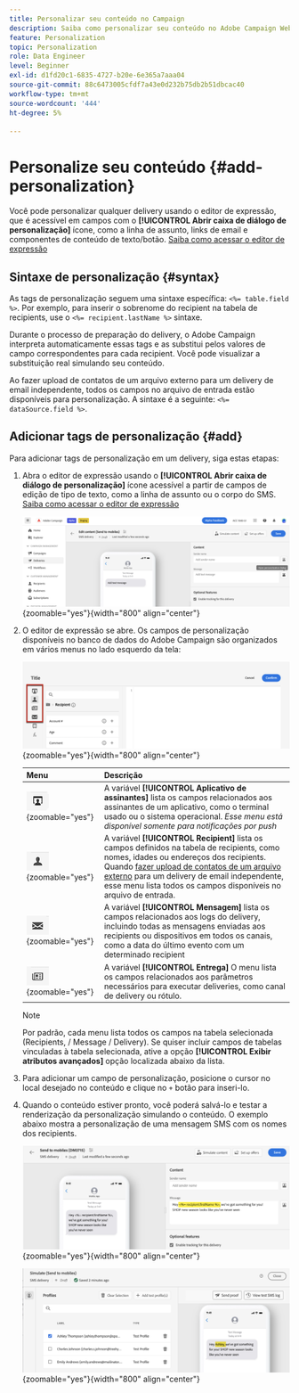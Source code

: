 ```yaml
---
title: Personalizar seu conteúdo no Campaign
description: Saiba como personalizar seu conteúdo no Adobe Campaign Web
feature: Personalization
topic: Personalization
role: Data Engineer
level: Beginner
exl-id: d1fd20c1-6835-4727-b20e-6e365a7aaa04
source-git-commit: 88c6473005cfdf7a43e0d232b75db2b51dbcac40
workflow-type: tm+mt
source-wordcount: '444'
ht-degree: 5%

---
```



# Personalize seu conteúdo {#add-personalization}

Você pode personalizar qualquer delivery usando o editor de expressão, que é acessível em campos com o **[!UICONTROL Abrir caixa de diálogo de personalização]** ícone, como a linha de assunto, links de email e componentes de conteúdo de texto/botão. [Saiba como acessar o editor de expressão](gs-personalization.md/#access)

## Sintaxe de personalização {#syntax}

As tags de personalização seguem uma sintaxe específica: `<%= table.field %>`. Por exemplo, para inserir o sobrenome do recipient na tabela de recipients, use o `<%= recipient.lastName %>` sintaxe.

Durante o processo de preparação do delivery, o Adobe Campaign interpreta automaticamente essas tags e as substitui pelos valores de campo correspondentes para cada recipient. Você pode visualizar a substituição real simulando seu conteúdo.

Ao fazer upload de contatos de um arquivo externo para um delivery de email independente, todos os campos no arquivo de entrada estão disponíveis para personalização. A sintaxe é a seguinte: `<%= dataSource.field %>`.

## Adicionar tags de personalização {#add}

Para adicionar tags de personalização em um delivery, siga estas etapas:

1. Abra o editor de expressão usando o **[!UICONTROL Abrir caixa de diálogo de personalização]** ícone acessível a partir de campos de edição de tipo de texto, como a linha de assunto ou o corpo do SMS. [Saiba como acessar o editor de expressão](gs-personalization.md/#access)

   ![](assets/perso-access.png){zoomable=&quot;yes&quot;}{width="800" align="center"}

1. O editor de expressão se abre. Os campos de personalização disponíveis no banco de dados do Adobe Campaign são organizados em vários menus no lado esquerdo da tela:

   ![](assets/perso-insert-field.png){zoomable=&quot;yes&quot;}{width="800" align="center"}

   | Menu | Descrição |
   |-----|------------|
   | ![](assets/do-not-localize/perso-subscribers-menu.png){zoomable=&quot;yes&quot;} | A variável **[!UICONTROL Aplicativo de assinantes]** lista os campos relacionados aos assinantes de um aplicativo, como o terminal usado ou o sistema operacional. *Esse menu está disponível somente para notificações por push* |
   | ![](assets/do-not-localize/perso-recipients-menu.png){zoomable=&quot;yes&quot;} | A variável **[!UICONTROL Recipient]** lista os campos definidos na tabela de recipients, como nomes, idades ou endereços dos recipients. Quando [fazer upload de contatos de um arquivo externo](../audience/file-audience.md) para um delivery de email independente, esse menu lista todos os campos disponíveis no arquivo de entrada. |
   | ![](assets/do-not-localize/perso-message-menu.png){zoomable=&quot;yes&quot;} | A variável **[!UICONTROL Mensagem]** lista os campos relacionados aos logs do delivery, incluindo todas as mensagens enviadas aos recipients ou dispositivos em todos os canais, como a data do último evento com um determinado recipient |
   | ![](assets/do-not-localize/perso-delivery-menu.png){zoomable=&quot;yes&quot;} | A variável **[!UICONTROL Entrega]** O menu lista os campos relacionados aos parâmetros necessários para executar deliveries, como canal de delivery ou rótulo. |

   >[!NOTE]
   >
   >Por padrão, cada menu lista todos os campos na tabela selecionada (Recipients, / Message / Delivery). Se quiser incluir campos de tabelas vinculadas à tabela selecionada, ative a opção **[!UICONTROL Exibir atributos avançados]** opção localizada abaixo da lista.

1. Para adicionar um campo de personalização, posicione o cursor no local desejado no conteúdo e clique no `+` botão para inseri-lo.

1. Quando o conteúdo estiver pronto, você poderá salvá-lo e testar a renderização da personalização simulando o conteúdo. O exemplo abaixo mostra a personalização de uma mensagem SMS com os nomes dos recipients.

   ![](assets/perso-preview1.png){zoomable=&quot;yes&quot;}{width="800" align="center"}

   ![](assets/perso-preview2.png){zoomable=&quot;yes&quot;}{width="800" align="center"}
